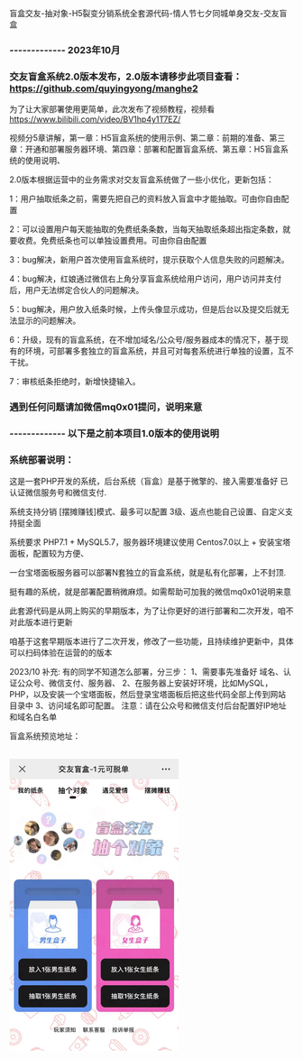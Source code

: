 盲盒交友-抽对象-H5裂变分销系统全套源代码-情人节七夕同城单身交友-交友盲盒

### ------------- 2023年10月

### 交友盲盒系统2.0版本发布，2.0版本请移步此项目查看： https://github.com/quyingyong/manghe2

为了让大家部署使用更简单，此次发布了视频教程，视频看 https://www.bilibili.com/video/BV1hp4y1T7EZ/

视频分5章讲解，第一章：H5盲盒系统的使用示例、第二章：前期的准备、第三章：开通和部署服务器环境、第四章：部署和配置盲盒系统、第五章：H5盲盒系统的使用说明、

2.0版本根据运营中的业务需求对交友盲盒系统做了一些小优化，更新包括：

1：用户抽取纸条之前，需要先把自己的资料放入盲盒中才能抽取。可由你自由配置

2：可以设置用户每天能抽取的免费纸条条数，当每天抽取纸条超出指定条数，就要收费。免费纸条也可以单独设置费用。可由你自由配置

3：bug解决，新用户首次使用盲盒系统时，提示获取个人信息失败的问题解决。

4：bug解决，红娘通过微信右上角分享盲盒系统给用户访问，用户访问并支付后，用户无法绑定合伙人的问题解决。

5：bug解决，用户放入纸条时候，上传头像显示成功，但是后台以及提交后就无法显示的问题解决。

6：升级，现有的盲盒系统，在不增加域名/公众号/服务器成本的情况下，基于现有的环境，可部署多套独立的盲盒系统，并且可对每套系统进行单独的设置，互不干扰。

7：审核纸条拒绝时，新增快捷输入。

### 遇到任何问题请加微信mq0x01提问，说明来意

### ------------- 以下是之前本项目1.0版本的使用说明

### 系统部署说明：

这是一套PHP开发的系统，后台系统（盲盒）是基于微擎的、接入需要准备好 已认证微信服务号和微信支付.

系统支持分销 [摆摊赚钱]模式、最多可以配置 3级、返点也能自己设置、自定义支持挺全面

系统要求 PHP7.1 + MySQL5.7，服务器环境建议使用 Centos7.0以上 + 安装宝塔面板，配置较为方便、

一台宝塔面板服务器可以部署N套独立的盲盒系统，就是私有化部署，上不封顶.

挺有趣的系统，就是部署配置稍微麻烦。如需帮助可加我的微信mq0x01说明来意

此套源代码是从网上购买的早期版本，为了让你更好的进行部署和二次开发，咱不对此版本进行更新

咱基于这套早期版本进行了二次开发，修改了一些功能，且持续维护更新中，具体可以扫码体验在运营的的版本

2023/10 补充: 有的同学不知道怎么部署，分三步：
1、需要事先准备好 域名、认证公众号、微信支付、服务器、
2、在服务器上安装好环境，比如MySQL，PHP，以及安装一个宝塔面板，然后登录宝塔面板后把这些代码全部上传到网站目录中
3、访问域名即可配置。
注意：请在公众号和微信支付后台配置好IP地址和域名白名单

盲盒系统预览地址：

<br>
<img src="https://github.com/quyingyong/manghe/blob/main/showtest.jpg" align="left" width="300" >
